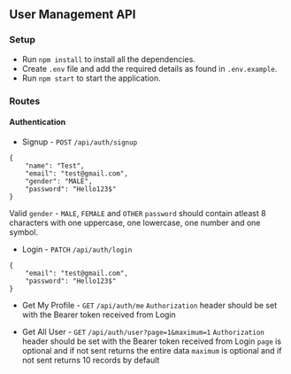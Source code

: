 ## User Management API

### Setup

-   Run `npm install` to install all the dependencies.
-   Create `.env` file and add the required details as found in `.env.example`.
-   Run `npm start` to start the application.

### Routes

#### Authentication

-   Signup - `POST` `/api/auth/signup`

```
{
    "name": "Test",
    "email": "test@gmail.com",
    "gender": "MALE",
    "password": "Hello123$"
}
```

Valid `gender` - `MALE`, `FEMALE` and `OTHER`
`password` should contain atleast 8 characters with one uppercase, one lowercase, one number and one symbol.

-   Login - `PATCH` `/api/auth/login`

```
{
    "email": "test@gmail.com",
    "password": "Hello123$"
}
```

-   Get My Profile - `GET` `/api/auth/me`
    `Authorization` header should be set with the Bearer token received from Login

-   Get All User - `GET` `/api/auth/user?page=1&maximum=1`
    `Authorization` header should be set with the Bearer token received from Login
    `page` is optional and if not sent returns the entire data
    `maximum` is optional and if not sent returns 10 records by default
